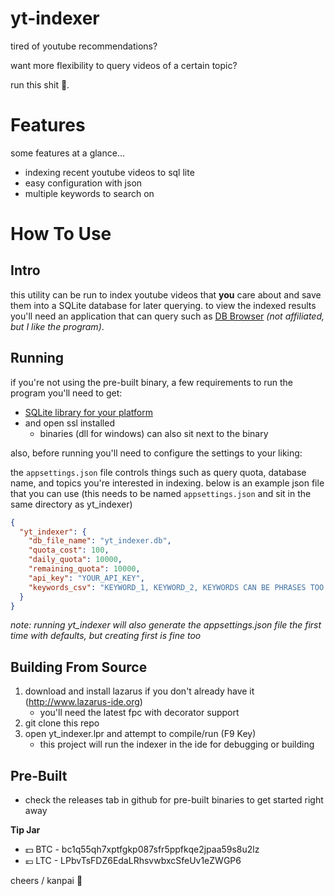 # yt-indexer

tired of youtube recommendations?

want more flexibility to query videos of a certain topic?

run this shit 💩.

# Features

some features at a glance...

* indexing recent youtube videos to sql lite
* easy configuration with json
* multiple keywords to search on 

# How To Use

## Intro

this utility can be run to index youtube videos that **you** care about and save them into a SQLite database for later querying.
to view the indexed results you'll need an application that can query such as [DB Browser](https://sqlitebrowser.org/) _(not affiliated, but I like the program)_.

## Running

if you're not using the pre-built binary, a few requirements to run the program you'll need to get:

* [SQLite library for your platform](https://sqlite.org/download.html)
* and open ssl installed 
  * binaries (dll for windows) can also sit next to the binary

also, before running you'll need to configure the settings to your liking:

the `appsettings.json` file controls things such as query quota, database name, and topics you're interested in indexing.
below is an example json file that you can use (this needs to be named `appsettings.json` and sit in the same directory as yt_indexer)

```json
{
  "yt_indexer": {
    "db_file_name": "yt_indexer.db",
    "quota_cost": 100,
    "daily_quota": 10000,
    "remaining_quota": 10000,
    "api_key": "YOUR_API_KEY",
    "keywords_csv": "KEYWORD_1, KEYWORD_2, KEYWORDS CAN BE PHRASES TOO JUST SEPARATE BY A COMMA"
  }
}
```

_note: running yt_indexer will also generate the appsettings.json file the first time with defaults, but creating first is fine too_

## Building From Source

1. download and install lazarus if you don't already have it (http://www.lazarus-ide.org)
    * you'll need the latest fpc with decorator support
1. git clone this repo
1. open yt_indexer.lpr and attempt to compile/run (F9 Key)
    * this project will run the indexer in the ide for debugging or building    

## Pre-Built

* check the releases tab in github for pre-built binaries to get started right away


**Tip Jar**
  * :dollar: BTC - bc1q55qh7xptfgkp087sfr5ppfkqe2jpaa59s8u2lz
  * :euro: LTC - LPbvTsFDZ6EdaLRhsvwbxcSfeUv1eZWGP6


cheers / kanpai 🍻
